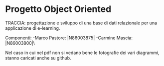 # Progetto Object Oriented

TRACCIA: progettazione e sviluppo di una base di dati relazionale per una applicazione di e-learning.

Componenti:
-Marco Pastore: |N86003875|
-Carmine Mascia: |N86003800|\

Nel caso in cui nel pdf non si vedano bene le fotografie dei vari diagrammi, stanno caricati anche su github.
